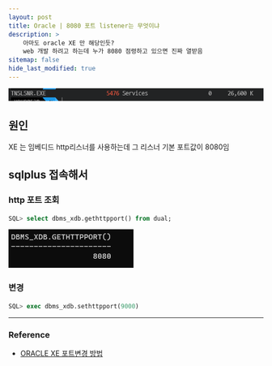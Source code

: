 ```yaml
---
layout: post
title: Oracle | 8080 포트 listener는 무엇이냐
description: > 
    아마도 oracle XE 만 해당인듯?
    web 개발 하려고 하는데 누가 8080 점령하고 있으면 진짜 열받음
sitemap: false
hide_last_modified: true
---
```


> 


![](/assets/img/2024-01-29-OracleXE_8080/2024-01-29-15-25-13.png)

## 원인
XE 는 임베디드 http리스너를 사용하는데 그 리스너 기본 포트값이 8080임

## sqlplus 접속해서

### http 포트 조회
```sql
SQL> select dbms_xdb.gethttpport() from dual;
```

![](/assets/img/2024-01-29-OracleXE_8080/2024-01-29-15-27-56.png)

### 변경
```sql
SQL> exec dbms_xdb.sethttpport(9000)
```

---

### Reference
- [ORACLE XE 포트변경 방법](https://wanna-b.tistory.com/86) 
